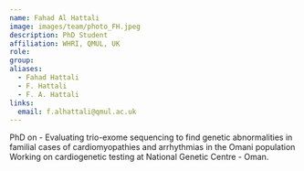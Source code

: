 ```yaml
---
name: Fahad Al Hattali
image: images/team/photo_FH.jpeg
description: PhD Student
affiliation: WHRI, QMUL, UK
role:
group:
aliases:
  - Fahad Hattali
  - F. Hattali
  - F. A. Hattali
links:
  email: f.alhattali@qmul.ac.uk
---
```


PhD on - Evaluating trio-exome sequencing to find genetic abnormalities in familial cases of cardiomyopathies and arrhythmias in the Omani population Working on cardiogenetic testing at National Genetic Centre - Oman.

